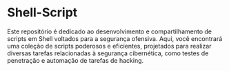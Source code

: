 # Shell-Script
Este repositório é dedicado ao desenvolvimento e compartilhamento de scripts em Shell voltados para a segurança ofensiva. Aqui, você encontrará uma coleção de scripts poderosos e eficientes, projetados para realizar diversas tarefas relacionadas à segurança cibernética, como testes de penetração e  automação de tarefas de hacking.
